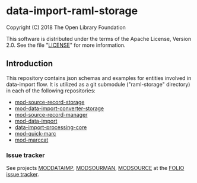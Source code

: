 # data-import-raml-storage

Copyright (C) 2018 The Open Library Foundation

This software is distributed under the terms of the Apache License, Version 2.0.
See the file "[LICENSE](LICENSE)" for more information.

## Introduction

This repository contains json schemas and examples for entities involved in data-import flow.
It is utilized as a git submodule ("raml-storage" directory) in each of the following repositories:
* [mod-source-record-storage](https://github.com/folio-org/mod-source-record-storage)
* [mod-data-import-converter-storage](https://github.com/folio-org/mod-data-import-converter-storage)
* [mod-source-record-manager](https://github.com/folio-org/mod-source-record-manager)
* [mod-data-import](https://github.com/folio-org/mod-data-import)
* [data-import-processing-core](https://github.com/folio-org/data-import-processing-core)
* [mod-quick-marc](https://github.com/folio-org/mod-quick-marc)
* [mod-marccat](https://github.com/folio-org/mod-marccat)

### Issue tracker

See projects [MODDATAIMP](https://issues.folio.org/browse/MODDATAIMP), [MODSOURMAN](https://issues.folio.org/browse/MODSOURMAN), [MODSOURCE](https://issues.folio.org/browse/MODSOURCE)
at the [FOLIO issue tracker](https://dev.folio.org/guidelines/issue-tracker/).
